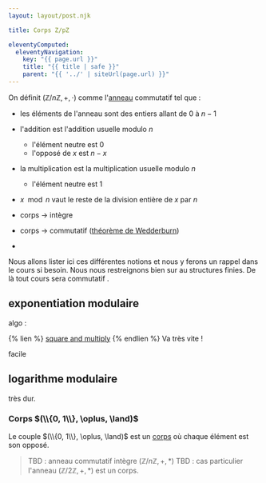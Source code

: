 ```yaml
---
layout: layout/post.njk

title: Corps Z/pZ

eleventyComputed:
  eleventyNavigation:
    key: "{{ page.url }}"
    title: "{{ title | safe }}"
    parent: "{{ '../' | siteUrl(page.url) }}"
---
```



On définit $(\mathbb{Z}/n\mathbb{Z}, +, \cdot)$ comme l'[anneau](https://fr.wikipedia.org/wiki/Anneau_unitaire#D%C3%A9finition) commutatif tel que :

- les éléments de l'anneau sont des entiers allant de 0 à $n-1$
- l'addition est l'addition usuelle modulo $n$
  - l'élément neutre est 0
  - l'opposé de $x$ est $n-x$
- la multiplication est la multiplication usuelle modulo $n$
  - l'élément neutre est 1
- $x \mod n$ vaut le reste de la division entière de $x$ par $n$


- corps -> intègre
- corps -> commutatif ([théorème de Wedderburn](https://fr.wikipedia.org/wiki/Th%C3%A9or%C3%A8me_de_Wedderburn))
- 
Nous allons lister ici ces différentes notions et nous y ferons un rappel dans le cours si besoin. Nous nous restreignons bien sur au structures finies. De là tout cours sera commutatif .


## exponentiation modulaire

algo :

{% lien %}
[square and multiply](https://www.youtube.com/watch?v=cbGB__V8MNk)
{% endlien %}
Va très vite !

facile

## logarithme modulaire

très dur.

### Corps $(\\{0, 1\\}, \oplus, \land)$

Le couple $(\\{0, 1\\}, \oplus, \land)$ est un [corps](https://fr.wikipedia.org/wiki/Corps_(math%C3%A9matiques)) où chaque élément est son opposé.


>TBD : anneau commutatif intègre $(\mathbb{Z}/n\mathbb{Z}, +, *)$
>TBD : cas particulier l'anneau $(\mathbb{Z}/2\mathbb{Z}, +, *)$ est un corps.
